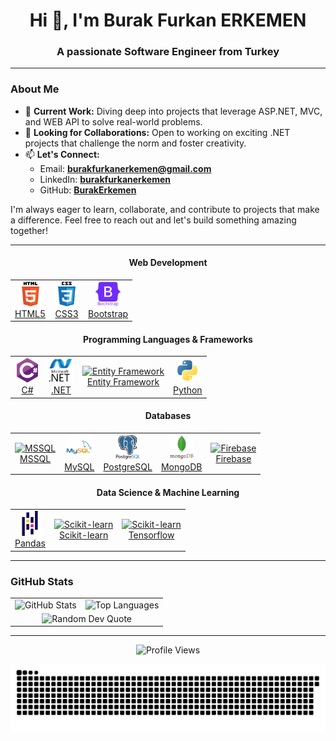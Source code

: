 <!-- Header Section -->
<h1 align="center">Hi 👋, I'm <strong>Burak Furkan ERKEMEN</strong></h1>
<h3 align="center">A passionate Software Engineer from Turkey</h3>

<!-- Animated Image 
<p align="center">
  <img src="https://media.tenor.com/rePDfDWO3XoAAAAd/hacking.gif" alt="Coding" width="400">
</p>
-->
---

<!-- About Me Section -->
### About Me
- 🔭 **Current Work:** Diving deep into projects that leverage ASP.NET, MVC, and WEB API to solve real-world problems.
- 👯 **Looking for Collaborations:** Open to working on exciting .NET projects that challenge the norm and foster creativity.
- 📫 **Let's Connect:**  
  - Email: **[burakfurkanerkemen@gmail.com](mailto:burakfurkanerkemen@gmail.com)**
  - LinkedIn: **[burakfurkanerkemen](https://www.linkedin.com/in/burakfurkanerkemen/)**
  - GitHub: **[BurakErkemen](https://www.github.com/BurakErkemen/)**

I'm always eager to learn, collaborate, and contribute to projects that make a difference. Feel free to reach out and let's build something amazing together!


---
<!-- Web Development -->
<h4 align="center">Web Development</h4>
<table align="center">
  <tr>
    <td align="center">
      <a href="https://www.w3.org/html/" target="_blank">
         <img src="https://raw.githubusercontent.com/devicons/devicon/master/icons/html5/html5-original-wordmark.svg" alt="HTML5" width="40" height="40"><br>
         <span>HTML5</span>
      </a>
    </td>
    <td align="center">
      <a href="https://www.w3schools.com/css/" target="_blank">
         <img src="https://raw.githubusercontent.com/devicons/devicon/master/icons/css3/css3-original-wordmark.svg" alt="CSS3" width="40" height="40"><br>
         <span>CSS3</span>
      </a>
    </td>
    <td align="center">
      <a href="https://getbootstrap.com" target="_blank">
         <img src="https://raw.githubusercontent.com/devicons/devicon/master/icons/bootstrap/bootstrap-plain-wordmark.svg" alt="Bootstrap" width="40" height="40"><br>
         <span>Bootstrap</span>
      </a>
    </td>
  </tr>
</table>

<!-- Programming Languages & Frameworks -->
<h4 align="center">Programming Languages & Frameworks</h4>
<table align="center">
  <tr>
    <td align="center">
      <a href="https://www.w3schools.com/cs/" target="_blank">
         <img src="https://raw.githubusercontent.com/devicons/devicon/master/icons/csharp/csharp-original.svg" alt="C#" width="40" height="40"><br>
         <span>C#</span>
      </a>
    </td>
    <td align="center">
      <a href="https://dotnet.microsoft.com/" target="_blank">
         <img src="https://raw.githubusercontent.com/devicons/devicon/master/icons/dot-net/dot-net-original-wordmark.svg" alt=".NET" width="40" height="40"><br>
         <span>.NET</span>
      </a>
    </td>
    <td align="center">
      <a href="https://docs.microsoft.com/en-us/ef/" target="_blank">
         <img src="https://th.bing.com/th/id/R.a962d5bf1691433e42657cace121da74?rik=OFfn%2fedXx%2b%2f7eg&pid=ImgRaw&r=0" alt="Entity Framework" width="40" height="40"><br>
         <span>Entity Framework</span>
      </a>
    </td>
    <td align="center">
      <a href="https://www.python.org" target="_blank">
         <img src="https://raw.githubusercontent.com/devicons/devicon/master/icons/python/python-original.svg" alt="Python" width="40" height="40"><br>
         <span>Python</span>
      </a>
    </td>
  </tr>
</table>

<!-- Databases -->
<h4 align="center">Databases</h4>
<table align="center">
  <tr>
    <td align="center">
      <a href="https://www.microsoft.com/en-us/sql-server" target="_blank">
         <img src="https://www.svgrepo.com/show/303229/microsoft-sql-server-logo.svg" alt="MSSQL" width="40" height="40"><br>
         <span>MSSQL</span>
      </a>
    </td>
    <td align="center">
      <a href="https://www.mysql.com/" target="_blank">
         <img src="https://raw.githubusercontent.com/devicons/devicon/master/icons/mysql/mysql-original-wordmark.svg" alt="MySQL" width="40" height="40"><br>
         <span>MySQL</span>
      </a>
    </td>
    <td align="center">
      <a href="https://www.postgresql.org" target="_blank">
         <img src="https://raw.githubusercontent.com/devicons/devicon/master/icons/postgresql/postgresql-original-wordmark.svg" alt="PostgreSQL" width="40" height="40"><br>
         <span>PostgreSQL</span>
      </a>
    </td>
     <td align="center">
      <a href="https://www.mongodb.com/" target="_blank">
         <img src="https://raw.githubusercontent.com/devicons/devicon/master/icons/mongodb/mongodb-original-wordmark.svg" alt="MongoDB" width="40" height="40"><br>
         <span>MongoDB</span>
      </a>
    </td>
    <td align="center">
      <a href="https://firebase.google.com/" target="_blank">
         <img src="https://www.vectorlogo.zone/logos/firebase/firebase-icon.svg" alt="Firebase" width="40" height="40"><br>
         <span>Firebase</span>
      </a>
    </td>
  </tr>
</table>

<!-- Data Science & Machine Learning -->
<h4 align="center">Data Science & Machine Learning</h4>
<table align="center">
  <tr>
    <td align="center">
      <a href="https://pandas.pydata.org/" target="_blank">
         <img src="https://raw.githubusercontent.com/devicons/devicon/2ae2a900d2f041da66e950e4d48052658d850630/icons/pandas/pandas-original.svg" alt="Pandas" width="40" height="40"><br>
         <span>Pandas</span>
      </a>
    </td>
    <td align="center">
      <a href="https://scikit-learn.org/" target="_blank">
         <img src="https://upload.wikimedia.org/wikipedia/commons/0/05/Scikit_learn_logo_small.svg" alt="Scikit-learn" width="40" height="40"><br>
         <span>Scikit-learn</span>
      </a>
    </td>
    <td align="center">
      <a href="https://www.tensorflow.org/?hl=tr" target="_blank">
         <img src="https://th.bing.com/th/id/R.da4ba6dc3c45e002570d400ea2dbe398?rik=hugxmPh9MoA3Hg&pid=ImgRaw&r=0" alt="Scikit-learn" width="40" height="40"><br>
         <span>Tensorflow</span>
      </a>
    </td>
  </tr>
</table>



---

<!-- GitHub Stats Section -->
### GitHub Stats
<table align="center">
  <tr>
    <td align="center">
      <!-- GitHub Stats -->
      <img src="https://github-readme-stats.vercel.app/api?username=BurakErkemen&theme=chartreuse-dark&show_icons=true&hide_border=true&count_private=true" alt="GitHub Stats" />
    </td>
    <td align="center">
      <!-- Top Languages -->
      <img src="https://github-readme-stats.vercel.app/api/top-langs/?username=BurakErkemen&theme=chartreuse-dark&show_icons=true&hide_border=true&layout=compact" alt="Top Languages" />
    </td>
  </tr>
  <tr>
  <tr>
    <td colspan="2" align="center">
      <!-- Random Developer Quote -->
      <img src="https://quotes-github-readme.vercel.app/api?type=horizontal&theme=radical" alt="Random Dev Quote" />
    </td>
  </tr>
</table>


---

<!-- Footer / Visitors Count -->
<p align="center">
  <img src="https://komarev.com/ghpvc/?username=BurakErkemen&label=Profile%20views&color=0e75b6&style=flat" alt="Profile Views" />
</p>

<picture>
  <source media="(prefers-color-scheme: dark)" srcset="https://raw.githubusercontent.com/BurakErkemen/BurakErkemen/output/github-contribution-grid-snake-dark.svg">
  <source media="(prefers-color-scheme: light)" srcset="https://raw.githubusercontent.com/BurakErkemen/BurakErkemen/output/github-contribution-grid-snake.svg">
  <img alt="github contribution grid snake animation" src="https://raw.githubusercontent.com/BurakErkemen/BurakErkemen/output/github-contribution-grid-snake.svg">
</picture>

